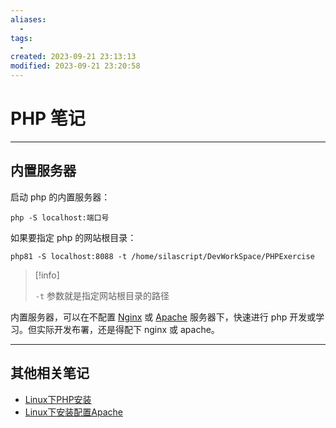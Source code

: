 ```yaml
---
aliases:
  - 
tags:
  - 
created: 2023-09-21 23:13:13
modified: 2023-09-21 23:20:58
---
```

# PHP 笔记

---

## 内置服务器

启动 php 的内置服务器：

```shell
php -S localhost:端口号
```

如果要指定 php 的网站根目录：

```shell
php81 -S localhost:8088 -t /home/silascript/DevWorkSpace/PHPExercise
```

> [!info]
> 
> `-t` 参数就是指定网站根目录的路径

内置服务器，可以在不配置 [Nginx](../DataBase/mysql/Nginx_Videos.md) 或 [Apache](Linux下安装配置Apache.md) 服务器下，快速进行 php 开发或学习。但实际开发布署，还是得配下 nginx 或 apache。

---

## 其他相关笔记

* [Linux下PHP安装](Linux下PHP安装.md)
* [Linux下安装配置Apache](Linux下安装配置Apache.md)
